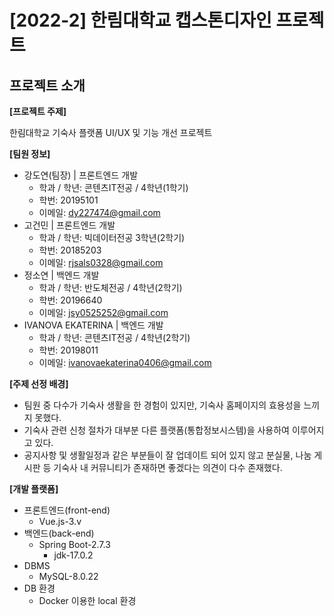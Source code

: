 # [2022-2] 한림대학교 캡스톤디자인 프로젝트
## 프로젝트 소개
**[프로젝트 주제]**

한림대학교 기숙사 플랫폼 UI/UX 및 기능 개선 프로젝트 

**[팀원 정보]**
- 강도연(팀장) | 프론트엔드 개발
  - 학과 / 학년: 콘텐츠IT전공 / 4학년(1학기)
  - 학번: 20195101
  - 이메일: dy227474@gmail.com 
- 고건민 | 프론트엔드 개발
  - 학과 / 학년: 빅데이터전공 3학년(2학기)
  - 학번: 20185203
  - 이메일: rjsals0328@gmail.com  
- 정소연 | 백엔드 개발
  - 학과 / 학년: 반도체전공 / 4학년(2학기)
  - 학번: 20196640
  - 이메일: jsy0525252@gmail.com
- IVANOVA EKATERINA | 백엔드 개발
  - 학과 / 학년: 콘텐츠IT전공 / 4학년(2학기)
  - 학번: 20198011
  - 이메일: ivanovaekaterina0406@gmail.com 

**[주제 선정 배경]**
- 팀원 중 다수가 기숙사 생활을 한 경험이 있지만, 기숙사 홈페이지의 효용성을 느끼지 못했다.
- 기숙사 관련 신청 절차가 대부분 다른 플랫폼(통합정보시스템)을 사용하여 이루어지고 있다.
- 공지사항 및 생활일정과 같은 부분들이 잘 업데이트 되어 있지 않고 분실물, 나눔 게시판 등 기숙사 내 커뮤니티가 존재하면 좋겠다는 의견이 다수 존재했다.

**[개발 플랫폼]**
- 프론트엔드(front-end)
  - Vue.js-3.v
- 백엔드(back-end)
  - Spring Boot-2.7.3 
    - jdk-17.0.2
- DBMS
  - MySQL-8.0.22 
- DB 환경
  - Docker 이용한 local 환경


